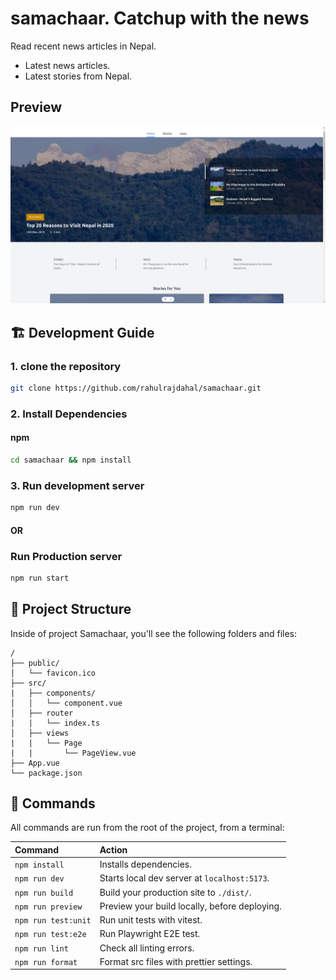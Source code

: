 # samachaar. Catchup with the news

Read recent news articles in Nepal.

- Latest news articles.
- Latest stories from Nepal.

## Preview

![Samachaar](./screenshots/samachaar.png)

## 🏗 Development Guide

### 1. clone the repository

```sh
git clone https://github.com/rahulrajdahal/samachaar.git
```

### 2. Install Dependencies

#### npm

```sh
cd samachaar && npm install
```

### 3. Run development server

```sh
npm run dev
```

#### OR

### Run Production server

```sh
npm run start
```

## 🚀 Project Structure

Inside of project Samachaar, you'll see the following folders and files:

```text
/
├── public/
│   └── favicon.ico
├── src/
|   ├── components/
│   │   └── component.vue
│   ├── router
|   |   └── index.ts
│   ├── views
|   |   └── Page
|   |       └── PageView.vue
├── App.vue
└── package.json
```

## 🧞 Commands

All commands are run from the root of the project, from a terminal:

| Command             | Action                                        |
| :------------------ | :-------------------------------------------- |
| `npm install`       | Installs dependencies.                        |
| `npm run dev`       | Starts local dev server at `localhost:5173`.  |
| `npm run build`     | Build your production site to `./dist/`.      |
| `npm run preview`   | Preview your build locally, before deploying. |
| `npm run test:unit` | Run unit tests with vitest.                   |
| `npm run test:e2e`  | Run Playwright E2E test.                      |
| `npm run lint`      | Check all linting errors.                     |
| `npm run format`    | Format src files with prettier settings.      |

